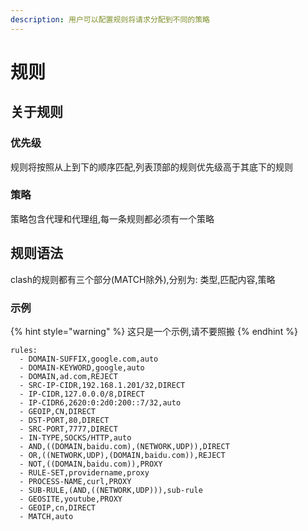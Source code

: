 ```yaml
---
description: 用户可以配置规则将请求分配到不同的策略
---
```


# 规则

## 关于规则

### 优先级

规则将按照从上到下的顺序匹配,列表顶部的规则优先级高于其底下的规则

### 策略

策略包含代理和代理组,每一条规则都必须有一个策略

## 规则语法

clash的规则都有三个部分(MATCH除外),分别为: 类型,匹配内容,策略

### 示例

{% hint style="warning" %}
这只是一个示例,请不要照搬
{% endhint %}

```
rules:
  - DOMAIN-SUFFIX,google.com,auto
  - DOMAIN-KEYWORD,google,auto
  - DOMAIN,ad.com,REJECT
  - SRC-IP-CIDR,192.168.1.201/32,DIRECT
  - IP-CIDR,127.0.0.0/8,DIRECT
  - IP-CIDR6,2620:0:2d0:200::7/32,auto
  - GEOIP,CN,DIRECT
  - DST-PORT,80,DIRECT
  - SRC-PORT,7777,DIRECT
  - IN-TYPE,SOCKS/HTTP,auto
  - AND,((DOMAIN,baidu.com),(NETWORK,UDP)),DIRECT
  - OR,((NETWORK,UDP),(DOMAIN,baidu.com)),REJECT
  - NOT,((DOMAIN,baidu.com)),PROXY
  - RULE-SET,providername,proxy
  - PROCESS-NAME,curl,PROXY
  - SUB-RULE,(AND,((NETWORK,UDP))),sub-rule
  - GEOSITE,youtube,PROXY
  - GEOIP,cn,DIRECT
  - MATCH,auto
```
